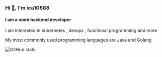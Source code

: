 ### Hi 👋, I'm ica10888

#### I am a noob backend developer

I am interested in kubernetes , devops , functional programming and more

My most commonly used programming languages are Java and Golang

![GitHub stats](https://github-readme-stats.vercel.app/api?username=ica10888&show_icons=true)
